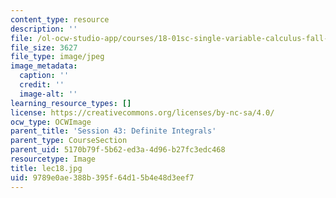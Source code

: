 ```yaml
---
content_type: resource
description: ''
file: /ol-ocw-studio-app/courses/18-01sc-single-variable-calculus-fall-2010/9789e0ae388b395f64d15b4e48d3eef7_lec18.jpg
file_size: 3627
file_type: image/jpeg
image_metadata:
  caption: ''
  credit: ''
  image-alt: ''
learning_resource_types: []
license: https://creativecommons.org/licenses/by-nc-sa/4.0/
ocw_type: OCWImage
parent_title: 'Session 43: Definite Integrals'
parent_type: CourseSection
parent_uid: 5170b79f-5b62-ed3a-4d96-b27fc3edc468
resourcetype: Image
title: lec18.jpg
uid: 9789e0ae-388b-395f-64d1-5b4e48d3eef7
---
```

